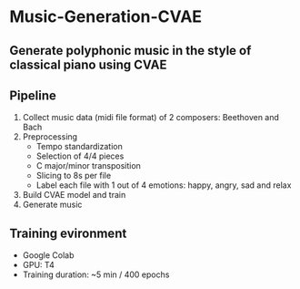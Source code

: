 # Music-Generation-CVAE

## Generate polyphonic music in the style of classical piano using CVAE

## Pipeline
1. Collect music data (midi file format) of 2 composers: Beethoven and Bach
2. Preprocessing
    - Tempo standardization
    - Selection of 4/4 pieces
    - C major/minor transposition
    - Slicing to 8s per file
    - Label each file with 1 out of 4 emotions: happy, angry, sad and relax
3. Build CVAE model and train
4. Generate music

## Training evironment
- Google Colab
- GPU: T4
- Training duration: ~5 min / 400 epochs
